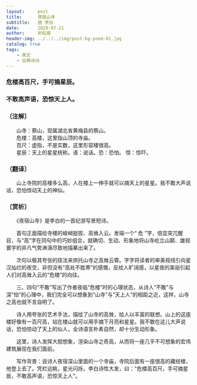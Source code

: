 ```yaml
---
layout:     post
title:      夜宿山寺
subtitle:   唐 李白
date:       2020-07-21
author:     听松阁
header-img: ../../../img/post-bg-poem-01.jpg
catalog: true
tags:
    - 美文
    - 古典诗词
---
```



### 危楼高百尺，手可摘星辰。
### 不敢高声语，恐惊天上人。



### 〔注解〕
　　山寺：蔡山，现属湖北省黄梅县的蔡山。<br>
　　危楼：高楼，这里指山顶的寺庙。<br>
　　百尺：虚指，不是实数，这里形容楼很高。<br>
　　星辰：天上的星星统称。语：说话。恐：恐怕。 惊：惊吓。<br>
  
  
### （翻译〕
　　山上寺院的高楼多么高，人在楼上一伸手就可以摘天上的星星。我不敢大声说话，恐怕惊动天上的神仙。
  
  
### 〔赏析〕
　　《夜宿山寺》是李白的一首纪游写景短诗。
  
　　首句正面描绘寺楼的峻峭挺拔、高耸入云。发端一个“ 危 ”字，倍显突兀醒目，与“高”字在同句中的巧妙组合，就确切、生动、形象地将山寺屹立山巅、雄视寰宇的非凡气势淋漓尽致地描摹出来了。
  
　　次句以极其夸张的技法来烘托山寺之高耸云霄。字字将读者的审美视线引向星汉灿烂的夜空，非但没有“高处不胜寒”的感慨，反给人旷阔感，以星夜的美丽引起人们对高耸入云的“危楼”的向往。
  
　　三、四句“不敢”写出了作者夜临“危楼”时的心理状态，从诗人“不敢”与深“怕”的心理中，我们完全可以想象到“山寺”与“天上人”的相距之近，这样，山寺之高也就不言自明了。
  
　　诗人用夸张的艺术手法，描绘了山寺的高耸，给人以丰富的联想。山上的这座楼好像有一百尺高，站在楼山就可以用手摘下月亮和星星。我不敢在这儿大声说话，恐怕惊动了天上的仙人，全诗语言朴素自然，却十分生动形象。
  
　　这里，诗人发挥大胆想象，渲染山寺之奇高，从而将一座几乎不可想象的宏伟建筑展现在我们面前。
  
　　写作背景：说诗人夜宿深山里面的一个寺庙，寺院后面有一座很高的藏经楼，他登上去了。凭栏远眺，星光闪烁，李白诗性大发，曰："危楼高百尺，手可摘星辰，不敢高声语，恐惊天上人"。
